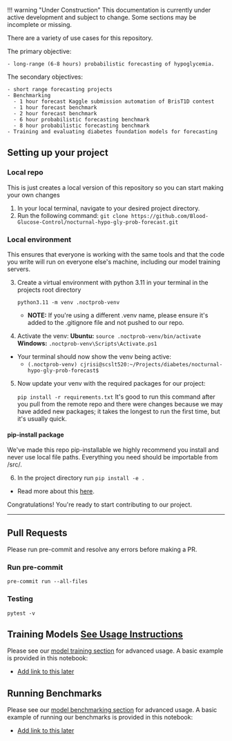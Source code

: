 !!! warning "Under Construction"
    This documentation is currently under active development and subject to change.
    Some sections may be incomplete or missing.

There are a variety of use cases for this repository.

The primary objective:

    - long-range (6-8 hours) probabilistic forecasting of hypoglycemia.

The secondary objectives:

    - short range forecasting projects
    - Benchmarking
      - 1 hour forecast Kaggle submission automation of BrisT1D contest
      - 1 hour forecast benchmark
      - 2 hour forecast benchmark
      - 6 hour probabilistic forecasting benchmark
      - 8 hour probabilistic forecasting benchmark
    - Training and evaluating diabetes foundation models for forecasting

## Setting up your project

### Local repo
This is just creates a local version of this repository so you can start making your own changes
1. In your local terminal, navigate to your desired project directory.
2. Run the following command: `git clone https://github.com/Blood-Glucose-Control/nocturnal-hypo-gly-prob-forecast.git`

### Local environment
This ensures that everyone is working with the same tools and that the code you write will run on everyone else's machine, including our model training servers.

3. Create a virtual environment with python 3.11 in your terminal in the projects root directory

    `python3.11 -m venv .noctprob-venv`

    - **NOTE:** If you're using a different .venv name, please ensure it's added to the .gitignore file and not pushed to our repo.
4. Activate the venv:
    **Ubuntu:** `source .noctprob-venv/bin/activate`
    **Windows:** `.noctprob-venv\Scripts\Activate.ps1`
  - Your terminal should now show the venv being active:
    - `(.noctprob-venv) cjrisi@scslt520:~/Projects/diabetes/nocturnal-hypo-gly-prob-forecast$ `
5. Now update your venv with the required packages for our project:

    `pip install -r requirements.txt`
    It's good to run this command after you pull from the remote repo and there were changes because we may have added new packages; it takes the longest to run the first time, but it's usually quick.

#### pip-install package
We've made this repo pip-installable we highly recommend you install and never use local file paths. Everything you need should be importable from /src/.

6. In the project directory run `pip install -e .`
  - Read more about this [here](https://goodresearch.dev/setup#create-a-pip-installable-package-recommended).

Congratulations! You're ready to start contributing to our project.

---

## Pull Requests
Please run pre-commit and resolve any errors before making a PR.
### Run pre-commit
`pre-commit run --all-files`

### Testing
`pytest -v`


## Training Models [See Usage Instructions]()
Please see our [model training section](user-guide/modeling/model-training.md#model-training) for advanced usage.
A basic example is provided in this notebook:
- [Add link to this later]()

## Running Benchmarks
Please see our [model benchmarking section](guide/benchmarking/model-benchmarking.md#model-benchmarking) for advanced usage.
A basic example of running our benchmarks is provided in this notebook:
- [Add link to this later]()
